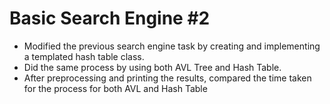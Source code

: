 # Basic Search Engine #2
* Modified the previous search engine task by creating and implementing a templated hash table class.
* Did the same process by using both AVL Tree and Hash Table.
* After preprocessing and printing the results, compared the time taken for the process for both AVL and
Hash Table
